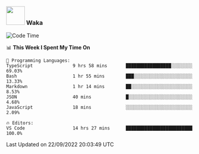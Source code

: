 ### <img src="https://media.giphy.com/media/VgCDAzcKvsR6OM0uWg/giphy.gif" width="50"> Waka

  <!--START_SECTION:waka-->
![Code Time](http://img.shields.io/badge/Code%20Time-886%20hrs%2047%20mins-blue)

📊 **This Week I Spent My Time On** 

```text
💬 Programming Languages: 
TypeScript               9 hrs 58 mins       █████████████████░░░░░░░░   69.03% 
Bash                     1 hr 55 mins        ███░░░░░░░░░░░░░░░░░░░░░░   13.33% 
Markdown                 1 hr 14 mins        ██░░░░░░░░░░░░░░░░░░░░░░░   8.53% 
JSON                     40 mins             █░░░░░░░░░░░░░░░░░░░░░░░░   4.68% 
JavaScript               18 mins             ░░░░░░░░░░░░░░░░░░░░░░░░░   2.09%

🔥 Editors: 
VS Code                  14 hrs 27 mins      █████████████████████████   100.0%

```


 Last Updated on 22/09/2022 20:03:49 UTC
<!--END_SECTION:waka-->
